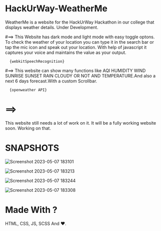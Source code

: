 # HackUrWay-WeatherMe
WeatherMe is a website for the HackUrWay Hackathon in our college that displays weather details. Under Development.

#==> 
This Website has dark mode and light mode with easy toggle optons. To check the weather of your location you can type it in the search bar or tap the mic icon and speak out your location. With help of javascript it captures your voice and maintains the value as your output.
      
      {webkitSpeechRecognition}

#==> 
This website can show many functions like AQI HUMIDITY WIND SUNRISE SUNSET RAIN CLOUDY OR NOT AND TEMPERATURE.And also a next 6 days forecast.With a custom Scrollbar.
    
      {openweather API}

# ==> 
This website still needs a lot of work on it. It will be a fully working website soon. Working on that.

# SNAPSHOTS

![Screenshot 2023-05-07 183101](https://user-images.githubusercontent.com/121813676/236679633-fa890df4-f2b6-4f71-8e36-cd2f80760899.png)

![Screenshot 2023-05-07 183213](https://user-images.githubusercontent.com/121813676/236679648-1a2b032e-7aa6-4d4d-8d33-170086964b7c.png)

![Screenshot 2023-05-07 183244](https://user-images.githubusercontent.com/121813676/236679657-03471b5d-cc46-4a04-8148-10d6112aae8d.png)

![Screenshot 2023-05-07 183308](https://user-images.githubusercontent.com/121813676/236679665-b8159cdc-46dd-425c-95c3-3c47735b908f.png)

# Made With ?

HTML, CSS, JS, SCSS And ❤️.
